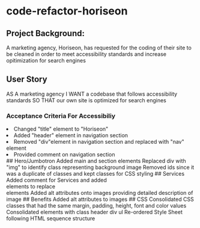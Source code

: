 # code-refactor-horiseon
## Project Background:
A marketing agency, Horiseon, has requested for the coding of their site to be cleaned in order to meet accessibility standards and increase opitimization for search engines
## User Story
AS A marketing agency
I WANT a codebase that follows accessibility standards
SO THAT our own site is optimized for search engines
### Acceptance Criteria For Accessibiliy 
 <li>Changed "title" element to "Horiseon" </li>
 <li>Added "header" element in navigation section</li>
 <li>Removed "div"element in navigation section and replaced with "nav" element</li>
 <li>Provided comment on navigation section</li>
 </li>
 ## Hero/Jumbotron
 Added main and section elements
 Replaced div with "img" to identify class representing background image
 Removed ids since it was a duplicate of classes and kept classes for CSS styling
 ## Services
 Added comment for Services and added <section> elements to replace <div> elements
 Added alt attributes onto images providing detailed description of image
## Benefits
Added alt attributes to images
 ## CSS
 Consolidated CSS classes that had the same margin, padding, height, font and color values
 Consolidated elements with class header div ul 
 Re-ordered Style Sheet following HTML sequence structure
